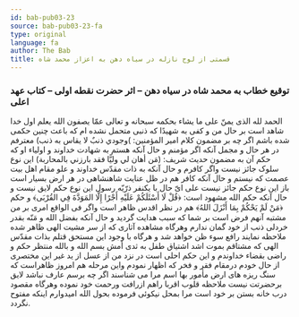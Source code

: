 ```yaml
---
id: bab-pub03-23
source: bab-pub03-23-fa
type: original
language: fa
author: The Bab
title: قسمتى از لوح نازله در سياه دهن به اعزاز محمد شاه
---
```

### توقيع خطاب به محمد شاه در سياه دهن – اثر حضرت نقطه اولى – كتاب عهد اعلى

الحمد لله الذى يمنّ على ما يشاء بحکمه سبحانه و تعالى عمّا يصفون الله يعلم اول خدا شاهد است بر حال من و کفى به شهيدًا که ذنبى متحمل نشده ام که باعث چنين حکمى شده باشم اگر چه بر مضمون کلام امير المؤمنين: )وجودي ذنبٌ لا يقاس به ذنب) معترفم در هر حال و مجمل آنکه اگر مؤمنم و حال آنکه هستم به شهادت خداوند و اولياء او که حکم آن به مضمون حديث شريف: (مَن أهان لي وليًّا فقد بارزني بالمحاربة)‌ اين نوع سلوک جائز نيست واگر کافرم و حال آنکه به ذات مقدّس خداوند و علو مقام اهل بيت عصمت که نيستم و حال آنکه کافر هم در ظل عنايت شاهنشاهى در هر ارض بسيار است باز اين نوع حکم جائز نيست على اىّ حال با يکنفر ذرّيّه رسول اين نوع حکم لايق نيست و حال آنکه حکم الله مشهود است: ﴿قُلْ لَا أَسْئَلَکُمْ عَلَيْهِ أَجْرًا إِلَّا المَوَدَّةَ ‌فِي القُرْبَى﴾ و حکم ﴿مَنْ لَمْ يَحْکُمْ بِمَا أَنْزَلَ اللهُ﴾ هم در نظر اقدس ظاهر است واگر فى الواقع امرى بر من مشتبه آنهم فرض است بر شما که سبب هدايت گرديد و حال آنکه بفضل الله و مَنّه بقدر خردلى ذنب از خود گمان ندارم وهرگاه مشاهده آثارى که از سر مشيت الهى ظاهر شده ملاحظه نمايند رافع سوء ظن خواهد شد و هرگاه با وجود اين مستحق قتلم بذات مقدّس الهى که مشتاقم بموت اشد اشتياق طفل به ثدى أمش بسم الله و بالله منتظر حکم و راضى بقضاء خداوندم و اين حکم احلى است در نزد من از عسل از يد غير اين مختصرى از حال خودم درمقام فقر و فخر که اظهار نمودم واين مرحله هم امروز ظاهراست که سنگ ريزه هاى ارض مأمور بها اسم مرا مى شناسند اگر چه برسم عارف نباشد لايق برحضرتت نيست ملاحظه قلوب اقربا راهم ازرافت ورحمت خود نموده وهرگاه مقصود درب خانه بستن بر خود است مرا بمحل نيکوئى فرموده بحول الله اميدوارم اينکه مفتوح نگردد.